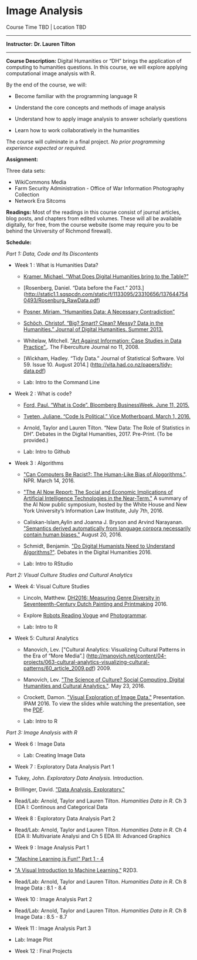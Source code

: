 # Image Analysis 

Course Time TBD |  Location TBD

  ------------------------------ ----------------------------------------------------
  <span>**Instructor:**</span>   <span>**Dr. Lauren Tilton**</span>


  ------------------------------ ----------------------------------------------------

<span>**Course Description:**</span>
Digital Humanities or “DH” brings the application of computing to
humanities questions. In this course, we will explore applying
computational image analysis with R.

 By the end of the course, we will:
 
-   Become familiar with the programming language R

-   Understand the core concepts and methods of image analysis  

-   Understand how to apply image analysis to answer scholarly questions

-   Learn how to work collaboratively in the humanities

The course will culminate in a final project.
*No prior programming experience expected or required.*

<span>**Assignment:**</span>
 
 Three data sets:
 - WikiCommons Media
 - Farm Security Administration - Office of War Information Photography Collection
 - Network Era Sitcoms
 


<span>**Readings:**</span>
Most of the readings in this course consist of journal articles, blog
posts, and chapters from edited volumes. These will all be available
digitally, for free, from the course website (some may require you to be
behind the University of Richmond firewall).

<span>**Schedule:**</span>
 
*Part 1: Data, Code and Its Discontents*

- Week 1 : What is Humanities Data?

    -   [Kramer, Michael. “What Does Digital Humanities bring to the
        Table?”](http://www.michaeljkramer.net/cr/what-does-digital-humanities-bring-to-the-table/)

    -   [Rosenberg, Daniel. “Data before the Fact.” 2013.] (http://static1.1.sqspcdn.com/static/f/1133095/23310656/1376447540493/Rosenburg_RawData.pdf)

    -   [Posner, Miriam. “Humanities Data: A Necessary Contradiction”](http://miriamposner.com/blog/humanities-data-a-necessary-contradiction/)

    -   [Schöch, Christof. “Big? Smart? Clean? Messy? Data in
        the Humanities.” Journal of Digital Humanities. Summer 2013.](http://journalofdigitalhumanities.org/2-3/big-smart-clean-messy-data-in-the-humanities/)
        
    - Whitelaw, Mitchell. ["Art Against Information: Case Studies in Data Practice".](http://eleven.fibreculturejournal.org/fcj-067-art-against-information-case-studies-in-data-practice/). The Fiberculture Journal no 11, 2008.     
  
    -   [Wickham, Hadley. “Tidy Data.” Journal of Statistical Software.
        Vol 59. Issue 10. August 2014.] (http://vita.had.co.nz/papers/tidy-data.pdf)
        
    -   Lab: Intro to the Command Line    
        
- Week 2 : What is code?


  
    -   [Ford, Paul. “What is Code”. Bloomberg BusinessWeek. June
        11, 2015.](http://www.bloomberg.com/graphics/2015-paul-ford-what-is-code/)

    -   [Tveten, Juliane. “Code Is Political.” Vice Motherboard. March
        1, 2016.](http://motherboard.vice.com/read/code-is-political)

    -   Arnold, Taylor and Lauren Tilton. “New Data: The Role of
        Statistics in DH”. Debates in the Digital Humanities, 2017.
        Pre-Print. (To be provided.) 
        
    -   Lab: Intro to Github   
        
- Week 3 : Algorithms 

    - ["Can Computers Be Racist?: The Human-Like Bias of Alogorithms."](http://www.npr.org/2016/03/14/470427605/can-computers-be-racist-the-human-like-bias-of-algorithms). NPR. March 14, 2016.
    
    - ["The AI Now Report: The Social and Economic Implications of Artificial Intelligence Technologies in the Near-Term."](https://artificialintelligencenow.com/media/documents/AINowSummaryReport_3.pdf) A summary of the AI Now public symposium, hosted by the White House and New York University’s Information Law Institute, July 7th, 2016.  
    
    - Caliskan-Islam,Aylin and Joanna J. Bryson and Arvind Narayanan. ["Semantics derived automatically from language corpora necessarily contain human biases."](https://arxiv.org/abs/1608.07187) August 20, 2016.
    
   - Schmidt, Benjamin. ["Do Digital Humanists Need to Understand Algorithms?"](http://dhdebates.gc.cuny.edu/debates/text/99). Debates in the Digital Humanities 2016.  
    
   -   Lab: Intro to RStudio     
   
*Part 2: Visual Culture Studies and Cultural Analytics*   
   

- Week 4: Visual Culture Studies

   - Lincoln, Matthew. [DH2016: Measuring Genre Diversity in Seventeenth-Century Dutch Painting and Printmaking](http://matthewlincoln.net/2016/07/13/dh2016-measuring-genre-diversity-in-seventeenth-century-dutch-painting-and-printmaking.html) 2016.
   
   - Explore [Robots Reading Vogue](http://dh.library.yale.edu/projects/vogue/) and [Photogrammar](photogrammar.yale.edu).
   
   
   -   Lab: Intro to R 

- Week 5: Cultural Analytics  

    - Manovich, Lev. ["Cultural Analytics: Visualizing Cultural Patterns in the Era of “More Media”.]
(http://manovich.net/content/04-projects/063-cultural-analytics-visualizing-cultural-patterns/60_article_2009.pdf) 2009.

  - Manovich, Lev. ["The Science of Culture? Social Computing, Digital Humanities and Cultural Analytics."](http://culturalanalytics.org/2016/05/the-science-of-culture-social-computing-digital-humanities-and-cultural-analytics/). May 23, 2016.
  
  -  Crockett, Damon. ["Visual Exploration of Image Data."](http://helper.ipam.ucla.edu/wowzavideo.aspx?vfn=13707.mp4&vfd=CA2016) Presentation. IPAM 2016. To view the slides while watching the presentation, see the [PDF](http://helper.ipam.ucla.edu/publications/ca2016/ca2016_13707.pdf).

   -   Lab: Intro to R 


*Part 3: Image Analysis with R*   

- Week 6 : Image Data 

   - Lab: Creating Image Data

- Week 7 : Exploratory Data Analysis Part 1

 - Tukey, John. *Exploratory Data Analysis*. Introduction.
 
 -  Brillinger, David. ["Data Analysis, Exploratory."](https://www.stat.berkeley.edu/~brill/Papers/EDASage.pdf)
 
 -  Read/Lab: Arnold, Taylor and Lauren Tilton. *Humanities Data in R*. Ch 3 EDA I: Continous and Categorical Data

- Week 8 : Exploratory Data Analysis Part 2

 -  Read/Lab: Arnold, Taylor and Lauren Tilton. *Humanities Data in R*. Ch 4 EDA II: Multivariate Analysi and Ch 5 EDA III: Advanced Graphics


- Week 9 :  Image Analysis Part 1

 - ["Machine Learning is Fun!" Part 1 - 4](https://medium.com/@ageitgey/machine-learning-is-fun-80ea3ec3c471#.jfvleugcm)
 
 - ["A Visual Introduction to Machine Learning."](http://www.r2d3.us/visual-intro-to-machine-learning-part-1/) R2D3.

 -  Read/Lab: Arnold, Taylor and Lauren Tilton. *Humanities Data in R*. Ch 8 Image Data : 8.1 - 8.4 


- Week 10 : Image Analysis Part 2

 -  Read/Lab: Arnold, Taylor and Lauren Tilton. *Humanities Data in R*. Ch 8 Image Data :  8.5 - 8.7
 
 
- Week 11 : Image Analysis Part 3

 - Lab: Image Plot 


- Week 12 :     Final Projects 

 
 
 
 
  
 
